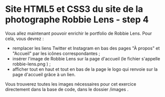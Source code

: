 # Site HTML5 et CSS3 du site de la photographe Robbie Lens - step 4

Vous allez maintenant pouvoir enrichir le portfolio de Robbie Lens. Pour cela, vous devrez :

- remplacer les liens Twitter et Instagram en bas des pages "À propos" et "Accueil" par les icônes correspondantes ;
- insérer l'image de Robbie Lens sur la page d'accueil (le fichier s'appelle robbie-lens.png ) ;
- afficher tout en haut et tout en bas de la page le logo qui renvoie sur la page d'accueil grâce à un lien.

Vous trouverez toutes les images nécessaires pour cet exercice directement dans la base de code, dans le dossier /images .
